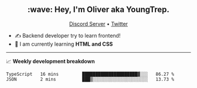 <h2 align="center">:wave: Hey, I'm Oliver aka YoungTrep.</h2>
<p align="center">
  <a href="https://discord.gg/CfRPnCDEaN">Discord Server</a> •
  <a href="https://twitter.com/trep_young">Twitter</a>
</p>

- ✍️ Backend developer try to learn frontend!
- 📝 I am currently learning **HTML and CSS**

-------

📈 **Weekly development breakdown**
<!--START_SECTION:waka-->

```text
TypeScript   16 mins         █████████████████████▓░░░   86.27 %
JSON         2 mins          ███▒░░░░░░░░░░░░░░░░░░░░░   13.73 %
```

<!--END_SECTION:waka-->
